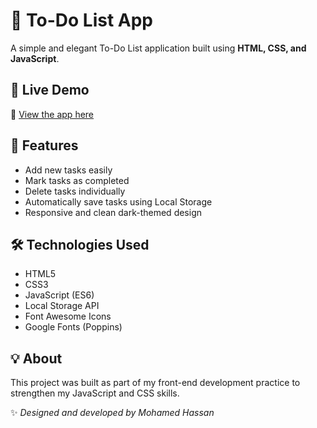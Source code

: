 # 📝 To-Do List App

A simple and elegant To-Do List application built using **HTML, CSS, and JavaScript**.

## 🚀 Live Demo  
🔗 [View the app here](https://mohamedhassan95.github.io/todo-list-app/)

## 🎯 Features
- Add new tasks easily  
- Mark tasks as completed  
- Delete tasks individually  
- Automatically save tasks using Local Storage  
- Responsive and clean dark-themed design  

## 🛠️ Technologies Used
- HTML5  
- CSS3  
- JavaScript (ES6)  
- Local Storage API  
- Font Awesome Icons  
- Google Fonts (Poppins)

## 💡 About
This project was built as part of my front-end development practice to strengthen my JavaScript and CSS skills.


✨ *Designed and developed by Mohamed Hassan*


